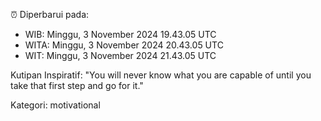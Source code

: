 ⏰ Diperbarui pada:
- WIB: Minggu, 3 November 2024 19.43.05 UTC
- WITA: Minggu, 3 November 2024 20.43.05 UTC
- WIT: Minggu, 3 November 2024 21.43.05 UTC

Kutipan Inspiratif:
"You will never know what you are capable of until you take that first step and go for it."


Kategori: motivational

